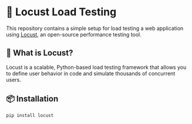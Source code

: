 # 🐛 Locust Load Testing

This repository contains a simple setup for load testing a web application using [Locust](https://docs.locust.io/en/stable/), an open-source performance testing tool.

## 🚀 What is Locust?

Locust is a scalable, Python-based load testing framework that allows you to define user behavior in code and simulate thousands of concurrent users.

## 📦 Installation

```bash
pip install locust
